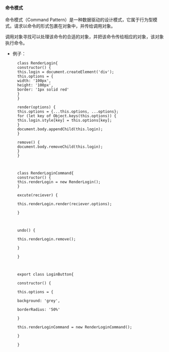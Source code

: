   
  

#### 命令模式

  

命令模式（Command Pattern）是一种数据驱动的设计模式，它属于行为型模式。请求以命令的形式包裹在对象中，并传给调用对象。

调用对象寻找可以处理该命令的合适的对象，并把该命令传给相应的对象，该对象执行命令。

  
  

* 例子：

  

		class RenderLogin{
		constructor() {
		this.login = document.createElement('div');
		this.options = {
		width: '100px',
		height: '100px',
		border: '1px solid red'
		}
		}

		render(options) {
		this.options = {...this.options, ...options};
		for (let key of Object.keys(this.options)) {
		this.login.style[key] = this.options[key];
		}
		document.body.appendChild(this.login);
		}
		  
		remove() {
		document.body.removeChild(this.login);
		}
		}

		  

		class RenderLoginCommand{
		constructor() {
		this.renderLogin = new RenderLogin();
		}		  

		excute(reciever) {

		this.renderLogin.render(reciever.options);

		}

		  

		undo() {

		this.renderLogin.remove();

		}

		}

		  

		export class LoginButton{

		constructor() {

		this.options = {

		background: 'grey',

		borderRadius: '50%'

		}

		this.renderLoginCommand = new RenderLoginCommand();

		}

		}
<!--stackedit_data:
eyJoaXN0b3J5IjpbLTk3MDMwNDM2M119
-->